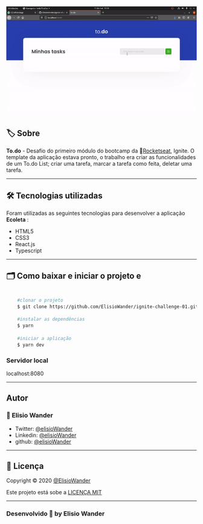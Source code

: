 <h1 align="center">
    <img src="./public/challenge-gif.gif">
</h1>

## 🏷️ Sobre 
**To.do** - Desafio do primeiro módulo do bootcamp da  🚀[Rocketseat](https://rocketseat.com.br/), Ignite. O template da aplicação estava pronto, o trabalho era criar as funcionalidades de um To.do List; criar uma tarefa, marcar a tarefa como feita, deletar uma tarefa. 

---

## 🛠️ Tecnologias utilizadas
Foram utilizadas as seguintes tecnologias para desenvolver a aplicação **Ecoleta** :

- HTML5
- CSS3
- React.js
- Typescript

---

## 🗂️ Como baixar e iniciar o projeto e 

```bash

    #clonar o projeto
    $ git clone https://github.com/ElisioWander/ignite-challenge-01.git

    #instalar as dependências
    $ yarn

    #iniciar a aplicação
    $ yarn dev
```
### Servidor local
localhost:8080

---

## Autor
### 👤 Elisio Wander

- Twitter: [@elisioWander](https://twitter.com/Elisio741)
- Linkedin: [@elisioWander](https://www.linkedin.com/in/elisio-wander-b88b69136/)
- github: [@elisioWander](https://github.com/ElisioWander)

---
## 📝 Licença
Copyright © 2020 [@ElisioWander](https://github.com/ElisioWander/ignite-challenge-01/blob/main/LICENSE)

Este projeto está sobe a [LICENÇA MIT](https://opensource.org/licenses/MIT)

---

### Desenvolvido 💜 by Elisio Wander

